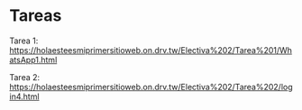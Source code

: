 # Tareas

Tarea 1: https://holaesteesmiprimersitioweb.on.drv.tw/Electiva%202/Tarea%201/WhatsApp1.html

Tarea 2: https://holaesteesmiprimersitioweb.on.drv.tw/Electiva%202/Tarea%202/login4.html
